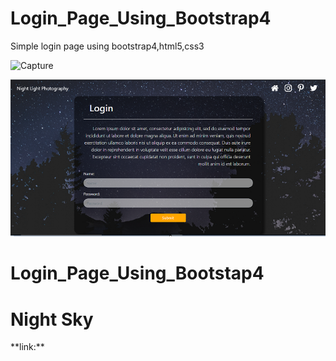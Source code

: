 # Login_Page_Using_Bootstrap4
Simple login page using bootstrap4,html5,css3

![Capture](https://user-images.githubusercontent.com/52632685/60772097-d106ab00-a10e-11e9-9e26-e38a63b71ade.PNG)


<img src="images/Capture.PNG" title="Screen capture">

# Login_Page_Using_Bootstap4

<h1> Night Sky </h1>
**link:** <www.pexels.com>
